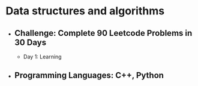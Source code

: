 # Data structures and algorithms
   *  ## Challenge: Complete 90 Leetcode Problems in 30 Days
       +  Day 1: Learning
   *  ## Programming Languages: C++, Python
